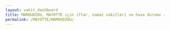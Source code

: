 ```yaml
---
layout: vakit_dashboard
title: MAMOUDZOU, MAYOTTE için iftar, namaz vakitleri ve hava durumu - ilçe/eyalet seç
permalink: /MAYOTTE/MAMOUDZOU/
---
```


<script type="text/javascript">
  var GLOBAL_COUNTRY = 'MAYOTTE';
  var GLOBAL_CITY = 'MAMOUDZOU';
  var GLOBAL_STATE = '';
  var lat = 72;
  var lon = 21;
</script>
